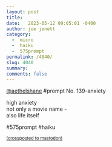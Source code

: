 ```yaml
---
layout: post
title:  
date:   2023-05-12 09:05:01 -0400
author: joe jenett
category:
  -  micro
  -  haiku
  -  575prompt
permalink: /4040/
slug: 4040
summary: 
comments: false
---
```

<a href="https://toot.community/@aethelshane/110315768252384797">@aethelshane</a> #prompt No. 139-anxiety

high anxiety<br>
not only a movie name -<br>
also life itself

#575prompt #haiku

<a href="https://brid.gy/publish/mastodon"><small>(crossposted to mastodon)</small></a>